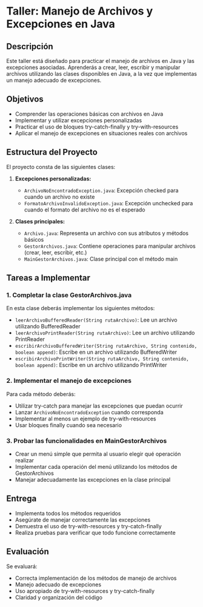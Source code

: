# Taller: Manejo de Archivos y Excepciones en Java

## Descripción
Este taller está diseñado para practicar el manejo de archivos en Java y las excepciones asociadas. Aprenderás a crear, leer, escribir y manipular archivos utilizando las clases disponibles en Java, a la vez que implementas un manejo adecuado de excepciones.

## Objetivos
- Comprender las operaciones básicas con archivos en Java
- Implementar y utilizar excepciones personalizadas
- Practicar el uso de bloques try-catch-finally y try-with-resources
- Aplicar el manejo de excepciones en situaciones reales con archivos

## Estructura del Proyecto
El proyecto consta de las siguientes clases:

1. **Excepciones personalizadas:**
   - `ArchivoNoEncontradoException.java`: Excepción checked para cuando un archivo no existe
   - `FormatoArchivoInvalidoException.java`: Excepción unchecked para cuando el formato del archivo no es el esperado

2. **Clases principales:**
   - `Archivo.java`: Representa un archivo con sus atributos y métodos básicos
   - `GestorArchivos.java`: Contiene operaciones para manipular archivos (crear, leer, escribir, etc.)
   - `MainGestorArchivos.java`: Clase principal con el método main

## Tareas a Implementar

### 1. Completar la clase GestorArchivos.java
En esta clase deberás implementar los siguientes métodos:

- `leerArchivoBufferedReader(String rutaArchivo)`: Lee un archivo utilizando BufferedReader
- `leerArchivoPrintReader(String rutaArchivo)`: Lee un archivo utilizando PrintReader
- `escribirArchivoBufferedWriter(String rutaArchivo, String contenido, boolean append)`: Escribe en un archivo utilizando BufferedWriter
- `escribirArchivoPrintWriter(String rutaArchivo, String contenido, boolean append)`: Escribe en un archivo utilizando PrintWriter

### 2. Implementar el manejo de excepciones
Para cada método deberás:
- Utilizar try-catch para manejar las excepciones que puedan ocurrir
- Lanzar `ArchivoNoEncontradoException` cuando corresponda
- Implementar al menos un ejemplo de try-with-resources
- Usar bloques finally cuando sea necesario

### 3. Probar las funcionalidades en MainGestorArchivos
- Crear un menú simple que permita al usuario elegir qué operación realizar
- Implementar cada operación del menú utilizando los métodos de GestorArchivos
- Manejar adecuadamente las excepciones en la clase principal

## Entrega
- Implementa todos los métodos requeridos
- Asegúrate de manejar correctamente las excepciones
- Demuestra el uso de try-with-resources y try-catch-finally
- Realiza pruebas para verificar que todo funcione correctamente

## Evaluación
Se evaluará:
- Correcta implementación de los métodos de manejo de archivos
- Manejo adecuado de excepciones
- Uso apropiado de try-with-resources y try-catch-finally
- Claridad y organización del código
